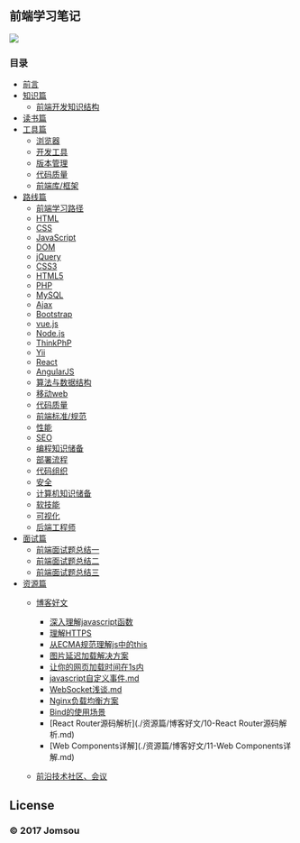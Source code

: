 ## 前端学习笔记
![](https://camo.githubusercontent.com/f1356357066225b53275ab0f52c9fd89eb5f030b/687474703a2f2f7777312e73696e61696d672e636e2f6c617267652f36363130313035306a7731663766347966397863766a32316a6b313131776b392e6a7067)
### 目录
 - [前言](./前言/前言.md)
 - [知识篇](./知识篇/知识篇.md)
   - [前端开发知识结构](./知识篇/知识篇.md)
 - [读书篇](./读书篇/读书篇.md)
 - [工具篇](./工具篇/工具篇.md)
   - [浏览器](浏览器.md)
   - [开发工具](开发工具.md)
   - [版本管理](版本管理.md)
   - [代码质量](代码质量.md)
   - [前端库/框架](前端库、框架.md)
 - [路线篇](./路线篇/路线篇.md)
   - [前端学习路径](./路线篇/前端学习路径.md)
	- [HTML](./路线篇/HTML学习记.md)
	- [CSS](./路线篇/CSS读书记/CSS学习总结.md)
	- [JavaScript](./路线篇/JavaScript/JS知识汇总.md)
	- [DOM]()
	- [jQuery]()
	- [CSS3]()
	- [HTML5]()
	- [PHP]()
	- [MySQL]()
	- [Ajax]()
	- [Bootstrap]()
	- [vue.js]()
	- [Node.js]()
	- [ThinkPhP]()
	- [Yii]()
	- [React]()
	- [AngularJS]()
	- [算法与数据结构]() 
	- [移动web](移动Web.md) 
	- [代码质量](./工具篇/代码质量.md) 
	- [前端标准/规范](./路线篇/前端标准、规范.md)
	- [性能](./路线篇/性能.md)
	- [SEO]()
	- [编程知识储备](./路线篇/编程知识储备.md)
	- [部署流程](./路线篇/部署流程.md)
	- [代码组织](./路线篇/代码组织.md)
	- [安全](./路线篇/安全.md)
	- [计算机知识储备](./路线篇/计算机知识储备.md)
	- [软技能](./路线篇/软技能.md)
	- [可视化](./路线篇/可视化.md)
	- [后端工程师](./路线篇/后端工程师.md)
 - [面试篇](./面试篇/面试篇.md)
    - [前端面试题总结一](./面试篇/前端面试题总结一)
    - [前端面试题总结二](./面试篇/前端面试题总结二)
    - [前端面试题总结三](./面试篇/前端面试题总结三.md)
 - [资源篇](./资源篇/资源篇.md)
	- [博客好文](./资源篇/博客好文/博客好文.md)
		- [深入理解javascript函数](./资源篇/博客好文/01-深入理解javascript函数.md)
		- [理解HTTPS](./资源篇/博客好文/02-理解HTTPS.md)
		- [从ECMA规范理解js中的this](./资源篇/博客好文/03-从ECMA规范理解js中的this.md)
		- [图片延迟加载解决方案](./资源篇/博客好文/04-图片延迟加载解决方案.md)
		- [让你的网页加载时间在1s内](./资源篇/博客好文/05-让你的网页加载时间在1s内.md)
		- [javascript自定义事件.md](./资源篇/博客好文/06-javascript自定义事件.md)
		- [WebSocket浅谈.md](./资源篇/博客好文/07-WebSocket浅谈.md)
		- [Nginx负载均衡方案](./资源篇/博客好文/08-Nginx负载均衡方案.md)
		- [Bind的使用场景](./资源篇/博客好文/09-Bind的使用场景.md)
		- [React Router源码解析](./资源篇/博客好文/10-React Router源码解析.md)
		- [Web Components详解](./资源篇/博客好文/11-Web Components详解.md)
		
    - [前沿技术社区、会议](前沿技术社区、会议.md)
## License

### © 2017 Jomsou